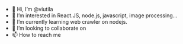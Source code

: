 - 👋 Hi, I’m @viutila
- 👀 I’m interested in React.JS, node.js, javascript, image processing...
- 🌱 I’m currently learning web crawler on nodejs.
- 💞️ I’m looking to collaborate on 
- 📫 How to reach me 

<!---
viutila/viutila is a ✨ special ✨ repository because its `README.md` (this file) appears on your GitHub profile.
You can click the Preview link to take a look at your changes.
--->
